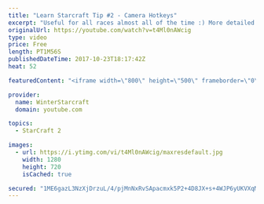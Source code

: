 ```yaml
---
title: "Learn Starcraft Tip #2 - Camera Hotkeys"
excerpt: "Useful for all races almost all of the time :) More detailed guides/tutorials under the learn to play starcraft playlist."
originalUrl: https://youtube.com/watch?v=t4Ml0nAWcig
type: video
price: Free
length: PT1M56S
publishedDateTime: 2017-10-23T18:17:42Z
heat: 52

featuredContent: "<iframe width=\"800\" height=\"500\" frameborder=\"0\" src=\"https://www.youtube.com/embed/t4Ml0nAWcig\" allow=\"accelerometer; autoplay; encrypted-media; gyroscope; picture-in-picture\" allowfullscreen></iframe>"

provider:
  name: WinterStarcraft
  domain: youtube.com

topics:
  - StarCraft 2

images:
  - url: https://i.ytimg.com/vi/t4Ml0nAWcig/maxresdefault.jpg
    width: 1280
    height: 720
    isCached: true

secured: "1ME6gazL3NzXjDrzuL/4/pjMnNxRvSApacmxk5P2+4D8JX+s+4WJP6yUKVXqMdxosuprty8bJPJ2BreSBwPvldkxlOoXeYHWzEKNZ+72ME9l86cLKICgvHYOn6HvwC+qTh4EKzW0yYUvqY9g1lH4Oku1ZOPIoSazeKSlYLXnNjf9YlSfUaQXkd0KjHNiS0ifazuZUqJTdozEHWjl5jTh/MP1YYYJlPXzwp1YpHcYKUC36movqEVNAPpCxtUeN3FGitCluYRX5kATPfzCGItqj4hAPlnl8mUkn1LhNClcQPzqj+p211FM9fvgJQhsKqEkAR+G/uej7h7zKMckgrEZ30aQWUoMoMVn5X5kSVtQZc50vV4Cm40kBQYEA0xXbOZVVgVVUQqGkeb2/M7QlFDE4ZOn+3CPKY80Wk6rVGJTY1Q=;N2PILKQGBI/MxNcDmV9Avg=="
---
```


